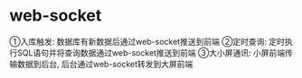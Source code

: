 # web-socket
①入库触发: 数据库有新数据后通过web-socket推送到前端 ②定时查询: 定时执行SQL语句并将查询数据通过web-socket推送到前端 ③大小屏通讯: 小屏前端传输数据到后台, 后台通过web-socket转发到大屏前端
